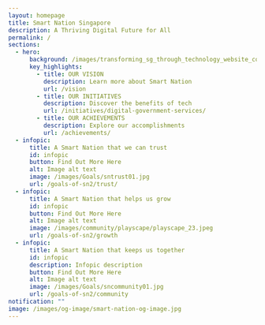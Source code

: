 ```yaml
---
layout: homepage
title: Smart Nation Singapore
description: A Thriving Digital Future for All
permalink: /
sections:
  - hero:
      background: /images/transforming_sg_through_technology_website_cover_estate.jpg
      key_highlights:
        - title: OUR VISION
          description: Learn more about Smart Nation
          url: /vision
        - title: OUR INITIATIVES
          description: Discover the benefits of tech
          url: /initiatives/digital-government-services/
        - title: OUR ACHIEVEMENTS
          description: Explore our accomplishments
          url: /achievements/
  - infopic:
      title: A Smart Nation that we can trust
      id: infopic
      button: Find Out More Here
      alt: Image alt text
      image: /images/Goals/sntrust01.jpg
      url: /goals-of-sn2/trust/
  - infopic:
      title: A Smart Nation that helps us grow
      id: infopic
      button: Find Out More Here
      alt: Image alt text
      image: /images/community/playscape/playscape_23.jpeg
      url: /goals-of-sn2/growth
  - infopic:
      title: A Smart Nation that keeps us together
      id: infopic
      description: Infopic description
      button: Find Out More Here
      alt: Image alt text
      image: /images/Goals/sncommunity01.jpg
      url: /goals-of-sn2/community
notification: ""
image: /images/og-image/smart-nation-og-image.jpg
---
```

